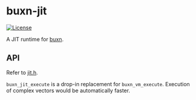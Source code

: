 # buxn-jit

[![License](https://img.shields.io/badge/license-MIT-blue.svg)](LICENSE)

A JIT runtime for [buxn](https://github.com/bullno1/buxn).

## API

Refer to [jit.h](include/buxn/vm/jit.h).

`buxn_jit_execute` is a drop-in replacement for `buxn_vm_execute`.
Execution of complex vectors would be automatically faster.
